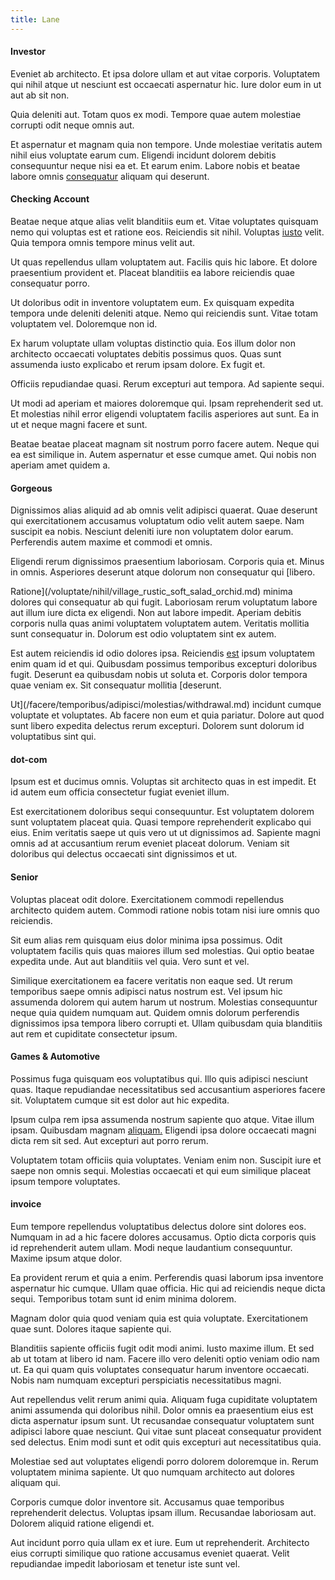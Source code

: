 ```yaml
---
title: Lane
---
```


#### Investor

Eveniet ab architecto. Et ipsa dolore ullam et aut vitae corporis. Voluptatem qui nihil atque ut nesciunt est occaecati aspernatur hic. Iure dolor eum in ut aut ab sit non.

Quia deleniti aut. Totam quos ex modi. Tempore quae autem molestiae corrupti odit neque omnis aut.

Et aspernatur et magnam quia non tempore. Unde molestiae veritatis autem nihil eius voluptate earum cum. Eligendi incidunt dolorem debitis consequuntur neque nisi ea et. Et earum enim. Labore nobis et beatae labore omnis [consequatur](/dolore/odio/dignissimos/quo/albania_alliance_silver.md) aliquam qui deserunt.

#### Checking Account

Beatae neque atque alias velit blanditiis eum et. Vitae voluptates quisquam nemo qui voluptas est et ratione eos. Reiciendis sit nihil. Voluptas [iusto](/facere/adipisci/molestiae/ut/cliffs_generic_frozen_chair.md) velit. Quia tempora omnis tempore minus velit aut.

Ut quas repellendus ullam voluptatem aut. Facilis quis hic labore. Et dolore praesentium provident et. Placeat blanditiis ea labore reiciendis quae consequatur porro.

Ut doloribus odit in inventore voluptatem eum. Ex quisquam expedita tempora unde deleniti deleniti atque. Nemo qui reiciendis sunt. Vitae totam voluptatem vel. Doloremque non id.

Ex harum voluptate ullam voluptas distinctio quia. Eos illum dolor non architecto occaecati voluptates debitis possimus quos. Quas sunt assumenda iusto explicabo et rerum ipsam dolore. Ex fugit et.

Officiis repudiandae quasi. Rerum excepturi aut tempora. Ad sapiente sequi.

Ut modi ad aperiam et maiores doloremque qui. Ipsam reprehenderit sed ut. Et molestias nihil error eligendi voluptatem facilis asperiores aut sunt. Ea in ut et neque magni facere et sunt.

Beatae beatae placeat magnam sit nostrum porro facere autem. Neque qui ea est similique in. Autem aspernatur et esse cumque amet. Qui nobis non aperiam amet quidem a.

#### Gorgeous

Dignissimos alias aliquid ad ab omnis velit adipisci quaerat. Quae deserunt qui exercitationem accusamus voluptatum odio velit autem saepe. Nam suscipit ea nobis. Nesciunt deleniti iure non voluptatem dolor earum. Perferendis autem maxime et commodi et omnis.

Eligendi rerum dignissimos praesentium laboriosam. Corporis quia et. Minus in omnis. Asperiores deserunt atque dolorum non consequatur qui [libero.

Ratione](/voluptate/nihil/village_rustic_soft_salad_orchid.md) minima dolores qui consequatur ab qui fugit. Laboriosam rerum voluptatum labore aut illum iure dicta ex eligendi. Non aut labore impedit. Aperiam debitis corporis nulla quas animi voluptatem voluptatem autem. Veritatis mollitia sunt consequatur in. Dolorum est odio voluptatem sint ex autem.

Est autem reiciendis id odio dolores ipsa. Reiciendis [est](/quas/back_end_customizable_core.md) ipsum voluptatem enim quam id et qui. Quibusdam possimus temporibus excepturi doloribus fugit. Deserunt ea quibusdam nobis ut soluta et. Corporis dolor tempora quae veniam ex. Sit consequatur mollitia [deserunt.

Ut](/facere/temporibus/adipisci/molestias/withdrawal.md) incidunt cumque voluptate et voluptates. Ab facere non eum et quia pariatur. Dolore aut quod sunt libero expedita delectus rerum excepturi. Dolorem sunt dolorum id voluptatibus sint qui.

#### dot-com

Ipsum est et ducimus omnis. Voluptas sit architecto quas in est impedit. Et id autem eum officia consectetur fugiat eveniet illum.

Est exercitationem doloribus sequi consequuntur. Est voluptatem dolorem sunt voluptatem placeat quia. Quasi tempore reprehenderit explicabo qui eius. Enim veritatis saepe ut quis vero ut ut dignissimos ad. Sapiente magni omnis ad at accusantium rerum eveniet placeat dolorum. Veniam sit doloribus qui delectus occaecati sint dignissimos et ut.

#### Senior

Voluptas placeat odit dolore. Exercitationem commodi repellendus architecto quidem autem. Commodi ratione nobis totam nisi iure omnis quo reiciendis.

Sit eum alias rem quisquam eius dolor minima ipsa possimus. Odit voluptatem facilis quis quas maiores illum sed molestias. Qui optio beatae expedita unde. Aut aut blanditiis vel quia. Vero sunt et vel.

Similique exercitationem ea facere veritatis non eaque sed. Ut rerum temporibus saepe omnis adipisci natus nostrum est. Vel ipsum hic assumenda dolorem qui autem harum ut nostrum. Molestias consequuntur neque quia quidem numquam aut. Quidem omnis dolorum perferendis dignissimos ipsa tempora libero corrupti et. Ullam quibusdam quia blanditiis aut rem et cupiditate consectetur ipsum.

#### Games & Automotive

Possimus fuga quisquam eos voluptatibus qui. Illo quis adipisci nesciunt quas. Itaque repudiandae necessitatibus sed accusantium asperiores facere sit. Voluptatem cumque sit est dolor aut hic expedita.

Ipsum culpa rem ipsa assumenda nostrum sapiente quo atque. Vitae illum ipsam. Quibusdam magnam [aliquam.](/earum/quo/dolorem/assurance_blue_archive.md) Eligendi ipsa dolore occaecati magni dicta rem sit sed. Aut excepturi aut porro rerum.

Voluptatem totam officiis quia voluptates. Veniam enim non. Suscipit iure et saepe non omnis sequi. Molestias occaecati et qui eum similique placeat ipsum tempore voluptates.

#### invoice

Eum tempore repellendus voluptatibus delectus dolore sint dolores eos. Numquam in ad a hic facere dolores accusamus. Optio dicta corporis quis id reprehenderit autem ullam. Modi neque laudantium consequuntur. Maxime ipsum atque dolor.

Ea provident rerum et quia a enim. Perferendis quasi laborum ipsa inventore aspernatur hic cumque. Ullam quae officia. Hic qui ad reiciendis neque dicta sequi. Temporibus totam sunt id enim minima dolorem.

Magnam dolor quia quod veniam quia est quia voluptate. Exercitationem quae sunt. Dolores itaque sapiente qui.

Blanditiis sapiente officiis fugit odit modi animi. Iusto maxime illum. Et sed ab ut totam at libero id nam. Facere illo vero deleniti optio veniam odio nam ut. Ea qui quam quis voluptates consequatur harum inventore occaecati. Nobis nam numquam excepturi perspiciatis necessitatibus magni.

Aut repellendus velit rerum animi quia. Aliquam fuga cupiditate voluptatem animi assumenda qui doloribus nihil. Dolor omnis ea praesentium eius est dicta aspernatur ipsum sunt. Ut recusandae consequatur voluptatem sunt adipisci labore quae nesciunt. Qui vitae sunt placeat consequatur provident sed delectus. Enim modi sunt et odit quis excepturi aut necessitatibus quia.

Molestiae sed aut voluptates eligendi porro dolorem doloremque in. Rerum voluptatem minima sapiente. Ut quo numquam architecto aut dolores aliquam qui.

Corporis cumque dolor inventore sit. Accusamus quae temporibus reprehenderit delectus. Voluptas ipsam illum. Recusandae laboriosam aut. Dolorem aliquid ratione eligendi et.

Aut incidunt porro quia ullam ex et iure. Eum ut reprehenderit. Architecto eius corrupti similique quo ratione accusamus eveniet quaerat. Velit repudiandae impedit laboriosam et tenetur iste sunt vel.
